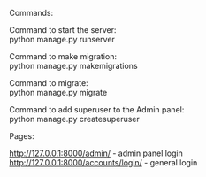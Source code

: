 Commands:

Command to start the server:  
python manage.py runserver

Command to make migration:  
python manage.py makemigrations

Command to migrate:  
python manage.py migrate

Command to add superuser to the Admin panel:  
python manage.py createsuperuser

Pages:

http://127.0.0.1:8000/admin/ - admin panel login
http://127.0.0.1:8000/accounts/login/ - general login
